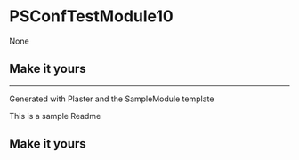 # PSConfTestModule10

None

## Make it yours

---
Generated with Plaster and the SampleModule template


This is a sample Readme

## Make it yours

